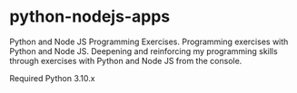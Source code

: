 # python-nodejs-apps
Python and Node JS Programming Exercises. Programming exercises with Python and Node JS. Deepening and reinforcing my programming skills through exercises with Python and Node JS from the console.

Required Python 3.10.x